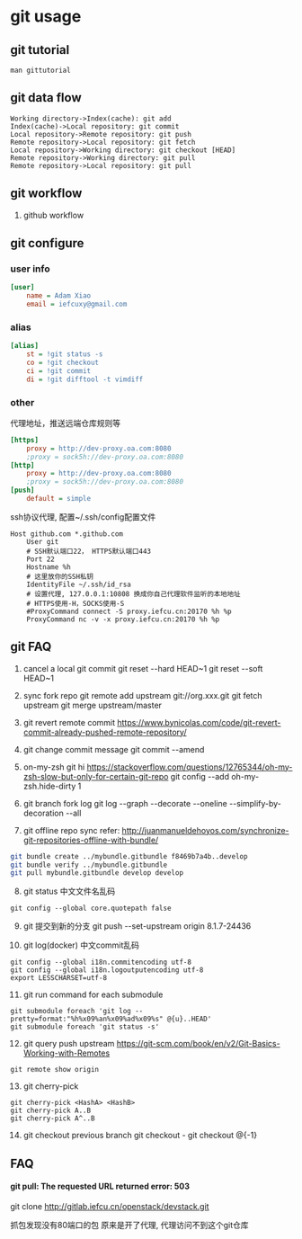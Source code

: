 # git usage

## git tutorial

```
man gittutorial
```

## git data flow
```sequence
Working directory->Index(cache): git add
Index(cache)->Local repository: git commit
Local repository->Remote repository: git push
Remote repository->Local repository: git fetch
Local repository->Working directory: git checkout [HEAD]
Remote repository->Working directory: git pull
Remote repository->Local repository: git pull
```

## git workflow

1. github workflow

## git configure

### user info
```ini
[user]
    name = Adam Xiao
    email = iefcuxy@gmail.com
```

### alias
```ini
[alias]
    st = !git status -s
    co = !git checkout
    ci = !git commit
    di = !git difftool -t vimdiff
```

### other
代理地址，推送远端仓库规则等
```ini
[https]
    proxy = http://dev-proxy.oa.com:8080
	;proxy = sock5h://dev-proxy.oa.com:8080
[http]
    proxy = http://dev-proxy.oa.com:8080
	;proxy = sock5h://dev-proxy.oa.com:8080
[push]
    default = simple
```

ssh协议代理, 配置~/.ssh/config配置文件
```
Host github.com *.github.com
    User git
    # SSH默认端口22， HTTPS默认端口443
    Port 22
    Hostname %h
    # 这里放你的SSH私钥
    IdentityFile ~/.ssh/id_rsa
    # 设置代理, 127.0.0.1:10808 换成你自己代理软件监听的本地地址
    # HTTPS使用-H，SOCKS使用-S
    #ProxyCommand connect -S proxy.iefcu.cn:20170 %h %p
    ProxyCommand nc -v -x proxy.iefcu.cn:20170 %h %p
```

## git FAQ

1. cancel a local git commit
git reset --hard HEAD~1
git reset --soft HEAD~1

2. sync fork repo
git remote add upstream git://org.xxx.git
git fetch upstream
git merge upstream/master

3. git revert remote commit
https://www.bynicolas.com/code/git-revert-commit-already-pushed-remote-repository/

4. git change commit message
git commit --amend

5. on-my-zsh git hi
https://stackoverflow.com/questions/12765344/oh-my-zsh-slow-but-only-for-certain-git-repo
git config --add oh-my-zsh.hide-dirty 1

6. git branch fork log
git log --graph --decorate --oneline --simplify-by-decoration --all

7. git offline repo sync
refer: http://juanmanueldehoyos.com/synchronize-git-repositories-offline-with-bundle/
```bash
git bundle create ../mybundle.gitbundle f8469b7a4b..develop
git bundle verify ../mybundle.gitbundle
git pull mybundle.gitbundle develop develop
```

8. git status 中文文件名乱码
```
git config --global core.quotepath false
```

9. git 提交到新的分支
git push --set-upstream origin 8.1.7-24436

10. git log(docker) 中文commit乱码
```
git config --global i18n.commitencoding utf-8
git config --global i18n.logoutputencoding utf-8
export LESSCHARSET=utf-8
```

11. git run command for each submodule
```
git submodule foreach 'git log --pretty=format:"%h%x09%an%x09%ad%x09%s" @{u}..HEAD'
git submodule foreach 'git status -s'
```

12. git query push upstream
https://git-scm.com/book/en/v2/Git-Basics-Working-with-Remotes
```
git remote show origin
```

13. git cherry-pick
```
git cherry-pick <HashA> <HashB>
git cherry-pick A..B
git cherry-pick A^..B
```

14. git checkout previous branch
git checkout -
git checkout @{-1}

## FAQ

#### git pull: The requested URL returned error: 503

git clone http://gitlab.iefcu.cn/openstack/devstack.git

抓包发现没有80端口的包
原来是开了代理, 代理访问不到这个git仓库
